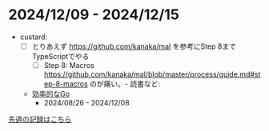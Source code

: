 # 2024/12/09 - 2024/12/15

- custard:
    - [ ] とりあえず <https://github.com/kanaka/mal> を参考にStep 8までTypeScriptでやる
        - [ ] Step 8: Macros <https://github.com/kanaka/mal/blob/master/process/guide.md#step-8-macros>
のが痛い。- 読書など:
    - [効率的なGo](https://www.oreilly.co.jp//books/9784814400539/)
        - 2024/08/26 - 2024/12/08

[先週の記録はこちら](https://github.com/igrep/daily-commits/blob/d56e721e62d899e791e8dd9c30704b97aa12cc92/yesterday.md)
